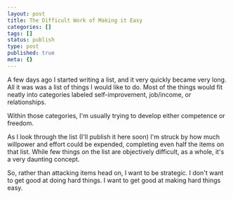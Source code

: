 ```yaml
---
layout: post
title: The Difficult Work of Making it Easy
categories: []
tags: []
status: publish
type: post
published: true
meta: {}
---
```


A few days ago I started writing a list, and it very quickly became very long. All it was was a list of things I would like to do. Most of the things would fit neatly into categories labeled self-improvement, job/income, or relationships.

Within those categories, I'm usually trying to develop either competence or freedom.

As I look through the list (I'll publish it here soon) I'm struck by how much willpower and effort could be expended, completing even half the items on that list. While few things on the list are objectively difficult, as a whole, it's a very daunting concept.

So, rather than attacking items head on, I want to be strategic. I don't want to get good at doing hard things. I want to get good at making hard things easy.



 
